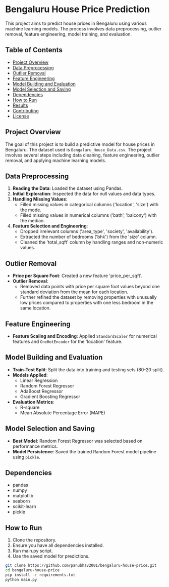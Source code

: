 # Bengaluru House Price Prediction

This project aims to predict house prices in Bengaluru using various machine learning models. The process involves data preprocessing, outlier removal, feature engineering, model training, and evaluation.

## Table of Contents

- [Project Overview](#project-overview)
- [Data Preprocessing](#data-preprocessing)
- [Outlier Removal](#outlier-removal)
- [Feature Engineering](#feature-engineering)
- [Model Building and Evaluation](#model-building-and-evaluation)
- [Model Selection and Saving](#model-selection-and-saving)
- [Dependencies](#dependencies)
- [How to Run](#how-to-run)
- [Results](#results)
- [Contributing](#contributing)
- [License](#license)

## Project Overview

The goal of this project is to build a predictive model for house prices in Bengaluru. The dataset used is `Bengaluru_House_Data.csv`. The project involves several steps including data cleaning, feature engineering, outlier removal, and applying machine learning models.

## Data Preprocessing

1. **Reading the Data**: Loaded the dataset using Pandas.
2. **Initial Exploration**: Inspected the data for null values and data types.
3. **Handling Missing Values**:
   - Filled missing values in categorical columns ('location', 'size') with the mode.
   - Filled missing values in numerical columns ('bath', 'balcony') with the median.
4. **Feature Selection and Engineering**:
   - Dropped irrelevant columns ('area_type', 'society', 'availability').
   - Extracted the number of bedrooms ('bhk') from the 'size' column.
   - Cleaned the 'total_sqft' column by handling ranges and non-numeric values.

## Outlier Removal

- **Price per Square Foot**: Created a new feature 'price_per_sqft'.
- **Outlier Removal**:
  - Removed data points with price per square foot values beyond one standard deviation from the mean for each location.
  - Further refined the dataset by removing properties with unusually low prices compared to properties with one less bedroom in the same location.

## Feature Engineering

- **Feature Scaling and Encoding**: Applied `StandardScaler` for numerical features and `OneHotEncoder` for the 'location' feature.

## Model Building and Evaluation

- **Train-Test Split**: Split the data into training and testing sets (80-20 split).
- **Models Applied**:
  - Linear Regression
  - Random Forest Regressor
  - AdaBoost Regressor
  - Gradient Boosting Regressor
- **Evaluation Metrics**:
  - R-square
  - Mean Absolute Percentage Error (MAPE)

## Model Selection and Saving

- **Best Model**: Random Forest Regressor was selected based on performance metrics.
- **Model Persistence**: Saved the trained Random Forest model pipeline using `pickle`.

## Dependencies

- pandas
- numpy
- matplotlib
- seaborn
- scikit-learn
- pickle

## How to Run

1. Clone the repository.
2. Ensure you have all dependencies installed.
3. Run main.py script.
4. Use the saved model for predictions.

```bash
git clone https://github.com/panubhav2001/bengaluru-house-price.git
cd bengaluru-house-price
pip install -r requirements.txt
python main.py
